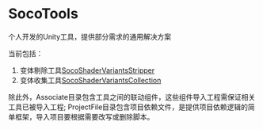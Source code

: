 # SocoTools

个人开发的Unity工具，提供部分需求的通用解决方案

当前包括：

1. 变体剔除工具[SocoShaderVariantsStripper](https://github.com/crossous/SocoTools/tree/main/SocoShaderVariantsStripper)
2. 变体收集工具[SocoShaderVariantsCollection](https://github.com/crossous/SocoTools/tree/main/SocoShaderVariantsCollection)

除此外，Associate目录包含工具之间的联动组件，这些组件导入工程需保证相关工具已被导入工程; ProjectFile目录包含项目依赖文件，是提供项目依赖逻辑的简单框架，导入项目要根据需要改写或删除脚本。
